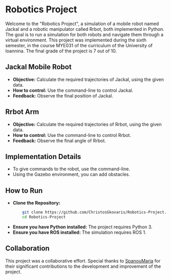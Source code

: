 # Robotics Project

Welcome to the "Robotics Project", a simulation of a mobile robot named Jackal and a robotic manipulator called Rrbot, both implemented in Python. The goal is to run a simulation for both robots and navigate them through a virtual environment. This project was implemented during the sixth semester, in the course MYE031 of the curriculum of the University of Ioannina. The final grade of the project is 7 out of 10.


## Jackal Mobile Robot
- **Objective:** Calculate the required trajectories of Jackal, using the given data.
- **How to control:** Use the command-line to control Jackal.
- **Feedback:** Observe the final position of Jackal.


## Rrbot Arm
- **Objective:** Calculate the required trajectories of Rrbot, using the given data.
- **How to control:** Use the command-line to control Rrbot.
- **Feedback:** Observe the final angle of Rrbot.


## Implementation Details
- To give commands to the robot, use the command-line.
- Using the Gazebo environment, you can add obstacles.


## How to Run
- **Clone the Repository:**
  ``` bash
      git clone https://github.com/ChristosGkovaris/Robotics-Project.git
      cd Robotics-Project
- **Ensure you have Python installed:** The project requires Python 3.
- **Ensure you have ROS installed:** The simulation requires ROS 1.


## Collaboration
This project was a collaborative effort. Special thanks to [SpanouMaria](https://github.com/SpanouMaria) for their significant contributions to the development and improvement of the project.
